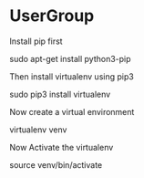 # UserGroup
Install pip first

sudo apt-get install python3-pip

Then install virtualenv using pip3

sudo pip3 install virtualenv 

Now create a virtual environment

virtualenv venv 


Now Activate the virtualenv

source venv/bin/activate

